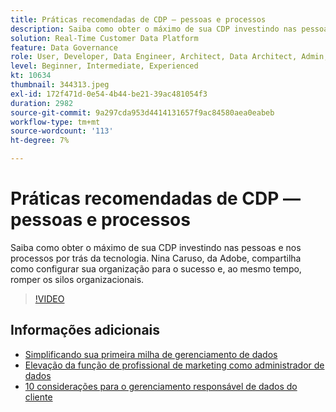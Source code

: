 ```yaml
---
title: Práticas recomendadas de CDP — pessoas e processos
description: Saiba como obter o máximo de sua CDP investindo nas pessoas e nos processos por trás da tecnologia. Nina Caruso do Adobe compartilha como configurar sua organização ... (as descrições devem ter entre 60 e 160 caracteres)
solution: Real-Time Customer Data Platform
feature: Data Governance
role: User, Developer, Data Engineer, Architect, Data Architect, Admin, Leader
level: Beginner, Intermediate, Experienced
kt: 10634
thumbnail: 344313.jpeg
exl-id: 172f471d-0e54-4b44-be21-39ac481054f3
duration: 2982
source-git-commit: 9a297cda953d4414131657f9ac84580aea0eabeb
workflow-type: tm+mt
source-wordcount: '113'
ht-degree: 7%

---
```


# Práticas recomendadas de CDP — pessoas e processos

Saiba como obter o máximo de sua CDP investindo nas pessoas e nos processos por trás da tecnologia. Nina Caruso, da Adobe, compartilha como configurar sua organização para o sucesso e, ao mesmo tempo, romper os silos organizacionais.

>[!VIDEO](https://video.tv.adobe.com/v/344313/?quality=12&learn=on)

## Informações adicionais 

* [Simplificando sua primeira milha de gerenciamento de dados](first-mile.md)
* [Elevação da função de profissional de marketing como administrador de dados](https://experienceleague.adobe.com/docs/platform-learn/tutorials/privacy/elevating-the-marketers-role-as-a-data-steward.html?lang=pt-BR)
* [10 considerações para o gerenciamento responsável de dados do cliente](https://experienceleague.adobe.com/docs/platform-learn/tutorials/privacy/ten-considerations-for-responsible-customer-data-management.html?lang=pt-BR)

